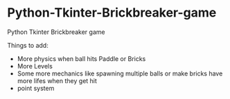 # Python-Tkinter-Brickbreaker-game
Python Tkinter Brickbreaker game


Things to add:
- More physics when ball hits Paddle or Bricks
- More Levels
- Some more mechanics like spawning multiple balls or make bricks have more lifes when they get hit
- point system
